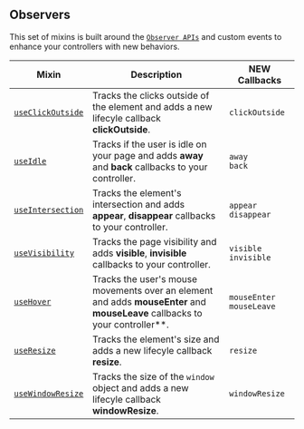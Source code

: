 ## Observers

This set of mixins is built around the [`Observer APIs`](https://developer.mozilla.org/en-US/docs/Web/API) and custom events to enhance your controllers with new behaviors.

| Mixin| Description | NEW Callbacks |
|-----------------------|-------------|---------------------|
|[`useClickOutside`](./docs/use-click-outside.md)|Tracks the clicks outside of the element and adds a new lifecyle callback **clickOutside**.|`clickOutside`|
|[`useIdle`](./docs/use-idle.md)| Tracks if the user is idle on your page and adds **away** and **back** callbacks to your controller.|`away`</br> `back`|
|[`useIntersection`](./docs/use-intersection.md) | Tracks the element's intersection and adds **appear**, **disappear** callbacks to your controller.|`appear`</br> `disappear`|
|[`useVisibility`](./docs/use-visibility.md) </br>| Tracks the page visibility and adds **visible**, **invisible** callbacks to your controller.|`visible`</br> `invisible`|
|[`useHover`](./docs/use-hover.md)|Tracks the user's mouse movements over an element and adds **mouseEnter** and **mouseLeave** callbacks to your controller**.|`mouseEnter` `mouseLeave`|
|[`useResize`](./docs/use-resize.md)|Tracks the element's size and adds a new lifecyle callback **resize**.|`resize`|
|[`useWindowResize`](./docs/use-window-resize.md)| Tracks the size of the `window` object and adds a new lifecyle callback **windowResize**.|`windowResize`|
